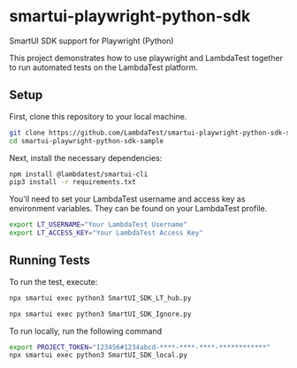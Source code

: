 # smartui-playwright-python-sdk
SmartUI SDK support for Playwright (Python)


This project demonstrates how to use playwright and LambdaTest together to run automated tests on the LambdaTest platform.

## Setup

First, clone this repository to your local machine.

```bash
git clone https://github.com/LambdaTest/smartui-playwright-python-sdk-sample.git
cd smartui-playwright-python-sdk-sample
```

Next, install the necessary dependencies:



```bash
npm install @lambdatest/smartui-cli
pip3 install -r requirements.txt
```

You'll need to set your LambdaTest username and access key as environment variables. They can be found on your LambdaTest profile.

```bash
export LT_USERNAME="Your LambdaTest Username"
export LT_ACCESS_KEY="Your LambdaTest Access Key"
```


## Running Tests

To run the test, execute:

```bash
npx smartui exec python3 SmartUI_SDK_LT_hub.py 
```

```bash
npx smartui exec python3 SmartUI_SDK_Ignore.py 
```

To run locally, run the following command

```bash
export PROJECT_TOKEN="123456#1234abcd-****-****-****-************"
npx smartui exec python3 SmartUI_SDK_local.py 
```